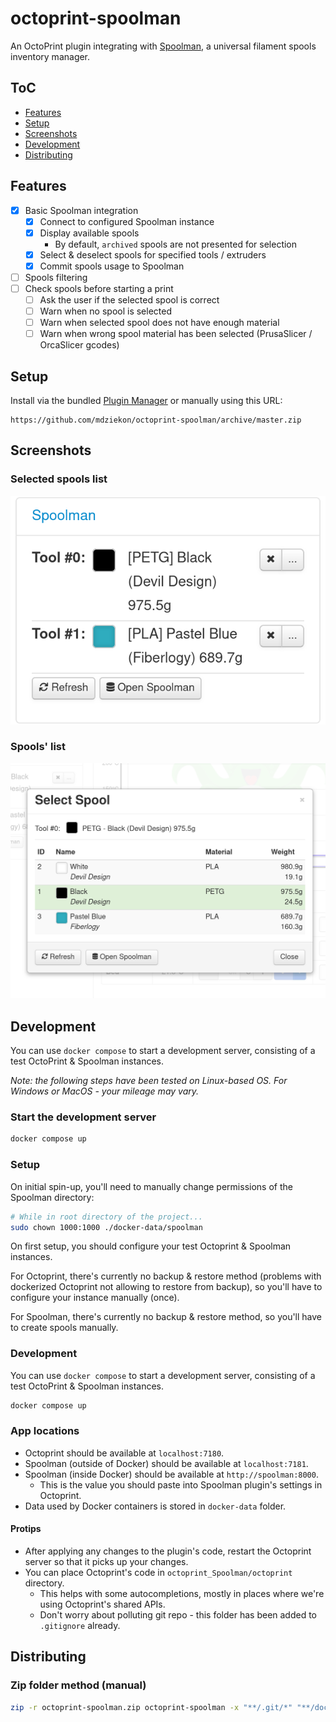 # octoprint-spoolman

An OctoPrint plugin integrating with [Spoolman](https://github.com/Donkie/Spoolman/), a universal filament spools inventory manager.

## ToC

- [Features](#features)
- [Setup](#setup)
- [Screenshots](#screenshots)
- [Development](#development)
- [Distributing](#distributing)

## Features

- [x] Basic Spoolman integration
    - [x] Connect to configured Spoolman instance
    - [x] Display available spools
        - By default, `archived` spools are not presented for selection
    - [x] Select & deselect spools for specified tools / extruders
    - [x] Commit spools usage to Spoolman
- [ ] Spools filtering
- [ ] Check spools before starting a print
    - [ ] Ask the user if the selected spool is correct
    - [ ] Warn when no spool is selected
    - [ ] Warn when selected spool does not have enough material
    - [ ] Warn when wrong spool material has been selected (PrusaSlicer / OrcaSlicer gcodes)

## Setup

Install via the bundled [Plugin Manager](https://docs.octoprint.org/en/master/bundledplugins/pluginmanager.html)
or manually using this URL:

    https://github.com/mdziekon/octoprint-spoolman/archive/master.zip

## Screenshots

### Selected spools list

![Showcase - Selected spools list](./extras/screenshots/showcase__selected_spools.png)

### Spools' list

![Showcase - Spools' list](./extras/screenshots/showcase__spools_list.png)

## Development

You can use `docker compose` to start a development server, consisting of a test OctoPrint & Spoolman instances.

_Note: the following steps have been tested on Linux-based OS. For Windows or MacOS - your mileage may vary._

### Start the development server

```bash
docker compose up
```

### Setup

On initial spin-up, you'll need to manually change permissions of the Spoolman directory:

```bash
# While in root directory of the project...
sudo chown 1000:1000 ./docker-data/spoolman
```

On first setup, you should configure your test Octoprint & Spoolman instances.

For Octoprint, there's currently no backup & restore method (problems with dockerized Octoprint not allowing to restore from backup), so you'll have to configure your instance manually (once).

For Spoolman, there's currently no backup & restore method, so you'll have to create spools manually.

### Development

You can use `docker compose` to start a development server, consisting of a test OctoPrint & Spoolman instances.

```bash
docker compose up
```

### App locations

- Octoprint should be available at `localhost:7180`.
- Spoolman (outside of Docker) should be available at `localhost:7181`.
- Spoolman (inside Docker) should be available at `http://spoolman:8000`.
    - This is the value you should paste into Spoolman plugin's settings in Octoprint.
- Data used by Docker containers is stored in `docker-data` folder.

#### Protips

- After applying any changes to the plugin's code, restart the Octoprint server so that it picks up your changes.
- You can place Octoprint's code in `octoprint_Spoolman/octoprint` directory.
    - This helps with some autocompletions, mostly in places where we're using Octoprint's shared APIs.
    - Don't worry about polluting git repo - this folder has been added to `.gitignore` already.

## Distributing

### Zip folder method (manual)

```bash
zip -r octoprint-spoolman.zip octoprint-spoolman -x "**/.git/*" "**/docker-data/*" "**/octoprint_Spoolman/octoprint/**" "**/__pycache__/*"
```
